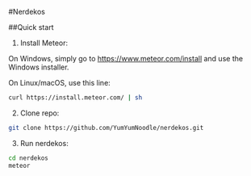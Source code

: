 #Nerdekos

##Quick start

1. Install Meteor:

On Windows, simply go to https://www.meteor.com/install and use the Windows installer.

On Linux/macOS, use this line:

```bash
curl https://install.meteor.com/ | sh
```

2. Clone repo:
```bash
git clone https://github.com/YumYumNoodle/nerdekos.git
```

3. Run nerdekos:

```bash
cd nerdekos
meteor
```
